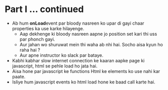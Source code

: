 # Part I … continued


- Ab hum **onLoad**event par bloody nasreen ko upar di gayi chaar properties ka use 
karke hilayenge.
	- Aap dekhenge ki bloody nasreen aapne jo position set kari thi uss par phonch gayi.
	- Aur jahan wo shuruwat mein thi waha ab nhi hai. Socho aisa kyun ho raha hai ? 
	- Aur apne instructor ko slack par bataye.
- Kabhi kabhar slow internet connection ke kaaran aapke page ki javascript, html se 
pehle load ho jata hai.
- Aisa hone par javascript ke functions Html ke elements ko use nahi kar paate.
- Isliye hum javascript events ko html load hone ke baad call karte hai.

